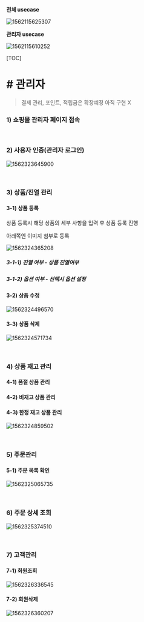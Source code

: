 **전체 usecase**

![1562115625307](assets/1562115625307.png)

**관리자 usecase**

![1562115610252](assets/1562115610252.png)



[TOC]

# # 관리자

> 결제 관리, 포인트, 적립금은 확장예정 아직 구현 X

### 1) 쇼핑몰 관리자 페이지 접속

<br>

### 2) 사용자 인증(관리자 로그인)

![1562323645900](assets/1562323645900.png)

<br>

### 3) 상품/진열 관리

#### 3-1) 상품 등록

상품 등록시 해당 상품의 세부 사항을 입력 후 상품 등록 진행

아래쪽엔 이미지 첨부로 등록

![1562324365208](assets/1562324365208.png)

##### 3-1-1) 진열 여부 - 상품 진열여부

##### 3-1-2) 옵션 여부 - 선택시 옵션 설정

#### 3-2) 상품 수정 

![1562324496570](assets/1562324496570.png)

#### 3-3) 상품 삭제

![1562324571734](assets/1562324571734.png)

<br>

### 4) 상품 재고 관리

#### 4-1) 품절 상품 관리

#### 4-2) 비재고 상품 관리

#### 4-3) 한정 재고 상품 관리

![1562324859502](assets/1562324859502.png)

<br>

### 5) 주문관리

#### 5-1) 주문 목록 확인

![1562325065735](assets/1562325065735.png)

<br>

### 6) 주문 상세 조회

![1562325374510](assets/1562325374510.png)

<br>

### 7) 고객관리

#### 7-1) 회원조회

![1562326336545](assets/1562326336545.png)

#### 7-2) 회원삭제

![1562326360207](assets/1562326360207.png)